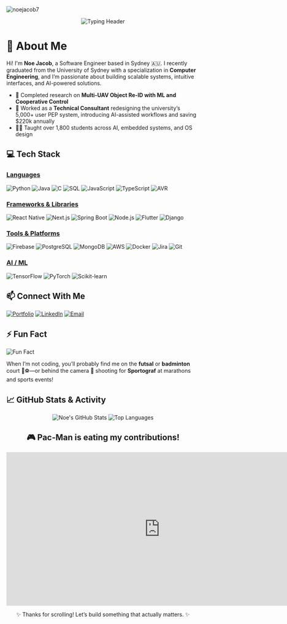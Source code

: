 <!-- Profile Views -->
<p align="left">
  <img src="https://komarev.com/ghpvc/?username=noejacob7&label=Profile+Views&color=0e75b6&style=flat-square" alt="noejacob7" />
</p>

<!-- Animated Header -->
<div align="center">
  <img src="https://readme-typing-svg.herokuapp.com?font=Architects+Daughter&color=%23F7C548&size=45&center=true&vCenter=true&width=600&lines=Heyyy!+I'm+Noe+Jacob;Welcome+to+my+profile!" alt="Typing Header" />
</div>

# 👋 About Me

Hi! I'm **Noe Jacob**, a Software Engineer based in Sydney 🇦🇺. I recently graduated from the University of Sydney with a specialization in **Computer Engineering**, and I’m passionate about building scalable systems, intuitive interfaces, and AI-powered solutions.

- 🧠 Completed research on **Multi-UAV Object Re-ID with ML and Cooperative Control**
- 🧩 Worked as a **Technical Consultant** redesigning the university’s 5,000+ user PEP system, introducing AI-assisted workflows and saving $220k annually
- 👨‍🏫 Taught over 1,800 students across AI, embedded systems, and OS design

## 💻 Tech Stack

### <u> Languages </u>  
![Python](https://img.shields.io/badge/python-3670A0?style=for-the-badge&logo=python&logoColor=ffdd54)
![Java](https://img.shields.io/badge/java-%23ED8B00.svg?style=for-the-badge&logo=openjdk&logoColor=white)
![C](https://img.shields.io/badge/c-%2300599C.svg?style=for-the-badge&logo=c&logoColor=white)
![SQL](https://img.shields.io/badge/sql-%2300599C.svg?style=for-the-badge&logo=sqlite&logoColor=white)
![JavaScript](https://img.shields.io/badge/javascript-%23323330.svg?style=for-the-badge&logo=javascript&logoColor=%23F7DF1E)
![TypeScript](https://img.shields.io/badge/typescript-%23007ACC.svg?style=for-the-badge&logo=typescript&logoColor=white)
![AVR](https://img.shields.io/badge/AVR-microcontroller-blue?style=for-the-badge)

### <u> Frameworks & Libraries </u>  
![React Native](https://img.shields.io/badge/React_Native-20232A?style=for-the-badge&logo=react&logoColor=61DAFB)
![Next.js](https://img.shields.io/badge/Next.js-000000?style=for-the-badge&logo=nextdotjs&logoColor=white)
![Spring Boot](https://img.shields.io/badge/Spring_Boot-6DB33F?style=for-the-badge&logo=spring-boot&logoColor=white)
![Node.js](https://img.shields.io/badge/Node.js-339933?style=for-the-badge&logo=nodedotjs&logoColor=white)
![Flutter](https://img.shields.io/badge/Flutter-02569B?style=for-the-badge&logo=flutter&logoColor=white)
![Django](https://img.shields.io/badge/Django-092E20?style=for-the-badge&logo=django&logoColor=white)

### <u> Tools & Platforms </u>  
![Firebase](https://img.shields.io/badge/Firebase-FFCA28?style=for-the-badge&logo=firebase&logoColor=black)
![PostgreSQL](https://img.shields.io/badge/PostgreSQL-336791?style=for-the-badge&logo=postgresql&logoColor=white)
![MongoDB](https://img.shields.io/badge/MongoDB-4EA94B?style=for-the-badge&logo=mongodb&logoColor=white)
![AWS](https://img.shields.io/badge/AWS-FF9900?style=for-the-badge&logo=amazonaws&logoColor=white)
![Docker](https://img.shields.io/badge/Docker-2496ED?style=for-the-badge&logo=docker&logoColor=white)
![Jira](https://img.shields.io/badge/Jira-0052CC?style=for-the-badge&logo=jira&logoColor=white)
![Git](https://img.shields.io/badge/Git-F05032?style=for-the-badge&logo=git&logoColor=white)

### <u> AI / ML </u>  
![TensorFlow](https://img.shields.io/badge/TensorFlow-FF6F00?style=for-the-badge&logo=tensorflow&logoColor=white)
![PyTorch](https://img.shields.io/badge/PyTorch-EE4C2C?style=for-the-badge&logo=pytorch&logoColor=white)
![Scikit-learn](https://img.shields.io/badge/Scikit--learn-F7931E?style=for-the-badge&logo=scikit-learn&logoColor=white)

## 📫 Connect With Me

[![Portfolio](https://img.shields.io/badge/Website-noejacob.com-1f1f1f?style=for-the-badge&logo=google-chrome&logoColor=white)](https://noejacob.com)
[![LinkedIn](https://img.shields.io/badge/LinkedIn-0A66C2?style=for-the-badge&logo=linkedin&logoColor=white)](https://www.linkedin.com/in/noejacob)
[![Email](https://img.shields.io/badge/Email-D14836?style=for-the-badge&logo=gmail&logoColor=white)](mailto:noecjacob02@gmail.com)

## ⚡ Fun Fact

![Fun Fact](https://i.imgur.com/Y7UivKh.gif)

When I’m not coding, you’ll probably find me on the **futsal** or **badminton** court 🏸⚽—or behind the camera 📸 shooting for **Sportograf** at marathons and sports events!

## 📈 GitHub Stats & Activity

<p align="center">
  <img src="https://github-readme-stats.vercel.app/api?username=noejacob7&show_icons=true&theme=radical" alt="Noe's GitHub Stats"/>
  <img src="https://github-readme-stats.vercel.app/api/top-langs/?username=noejacob7&layout=compact&theme=radical" alt="Top Languages"/>
</p>

<!-- GitHub Contribution Graph -->

<h2 align="center">🎮 Pac-Man is eating my contributions!</h2>

<p align="center">
  <iframe src="https://pacman-contrib.vercel.app/noejacob7" frameborder="0" width="800" height="400"></iframe>
</p>

<p align="center">✨ Thanks for scrolling! Let’s build something that actually matters. ✨</p>
